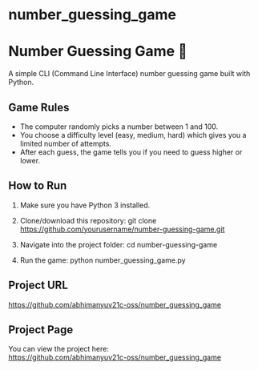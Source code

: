 # number_guessing_game

# Number Guessing Game 🎲

A simple CLI (Command Line Interface) number guessing game built with Python.

## Game Rules

- The computer randomly picks a number between 1 and 100.
- You choose a difficulty level (easy, medium, hard) which gives you a limited number of attempts.
- After each guess, the game tells you if you need to guess higher or lower.

## How to Run

1. Make sure you have Python 3 installed.

2. Clone/download this repository:
git clone https://github.com/yourusername/number-guessing-game.git

3. Navigate into the project folder:
cd number-guessing-game

4. Run the game:
python number_guessing_game.py

## Project URL
https://github.com/abhimanyuv21c-oss/number_guessing_game

## Project Page
You can view the project here:  
https://github.com/abhimanyuv21c-oss/number_guessing_game
